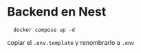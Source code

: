 # Backend en Nest

```
  docker compose up -d
```

copiar el ```.env.template``` y renombrarlo a ```.env```
